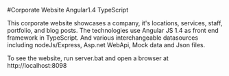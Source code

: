 #Corporate Website Angular1.4 TypeScript

This corporate website showcases a company, it's locations, services, staff, portfolio, and blog posts.
The technologies use Angular JS 1.4 as front end framework in TypeScript.
And various interchangeable datasources including nodeJs/Express, Asp.net WebApi, Mock data and Json files.

To see the website, run server.bat and open a browser at http://localhost:8098